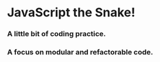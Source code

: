 # JavaScript the Snake!
### A little bit of coding practice.
### A focus on modular and refactorable code.
